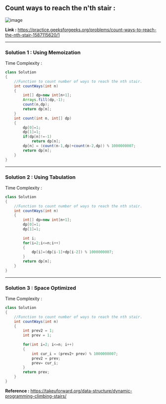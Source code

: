 ## Count ways to reach the n'th stair :

![image](https://user-images.githubusercontent.com/23376002/167246815-1232a223-3529-49a7-bb51-d4a9b533bb86.png)


**Link :** https://practice.geeksforgeeks.org/problems/count-ways-to-reach-the-nth-stair-1587115620/1


-----------------------------------------------------------------------------------------------------------------------------------------------------


### Solution 1 : Using Memoization

Time Complexity :


```java
class Solution
{
    //Function to count number of ways to reach the nth stair.
    int countWays(int n)
    {
        int[] dp=new int[n+1];
        Arrays.fill(dp,-1);
        count(n,dp);
        return dp[n];
    }
    int count(int n, int[] dp)
    {
        dp[0]=1;
        dp[1]=1;
        if(dp[n]!=-1)
            return dp[n];
        dp[n] = (count(n-1,dp)+count(n-2,dp)) % 1000000007;
        return dp[n];
    }
}

```

-----------------------------------------------------------------------------------------------------------------------------------------------------


### Solution 2 : Using Tabulation

Time Complexity :


```java
class Solution
{
    //Function to count number of ways to reach the nth stair.
    int countWays(int n)
    {
        int[] dp=new int[n+1];
        dp[0]=1;
        dp[1]=1;
        
        int i;
        for(i=2;i<=n;i++)
        {
            dp[i]=(dp[i-1]+dp[i-2]) % 1000000007;
        }
        return dp[n];
    }
}
```

-----------------------------------------------------------------------------------------------------------------------------------------------------


### Solution 3 : Space Optimized

Time Complexity :


```java
class Solution
{
    //Function to count number of ways to reach the nth stair.
    int countWays(int n)
    {
        int prev2 = 1;
        int prev = 1;
  
        for(int i=2; i<=n; i++)
        {
            int cur_i = (prev2+ prev) % 1000000007;
            prev2 = prev;
            prev= cur_i;
        }
        return prev;
    }
}
```


**Reference :** https://takeuforward.org/data-structure/dynamic-programming-climbing-stairs/


